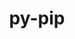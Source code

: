 ---
title: "py-pip"
layout: cache
categories: [package, develop-2023-11-19]
meta: {"versions": ["23.0", "23.1.2"], "compilers": ["apple-clang@=15.0.0", "cce@=15.0.1", "gcc@=11.1.0", "gcc@=11.3.0", "gcc@=11.4.0", "gcc@=12.3.0", "gcc@=7.3.1", "gcc@=7.5.0", "gcc@=9.4.0", "oneapi@=2023.2.0"], "oss": ["amzn2", "rhel8", "ubuntu18.04", "ubuntu20.04", "ubuntu22.04", "ventura"], "platforms": ["darwin", "linux"], "targets": ["aarch64", "neoverse_n1", "neoverse_v1", "ppc64le", "x86_64_v3", "zen4"], "stacks": ["aws-isc", "aws-isc-aarch64", "build_systems", "data-vis-sdk", "e4s", "e4s-cray-rhel", "e4s-neoverse_v1", "e4s-oneapi", "e4s-power", "e4s-rocm-external", "gpu-tests", "ml-darwin-aarch64-mps", "ml-linux-x86_64-cpu", "ml-linux-x86_64-cuda", "ml-linux-x86_64-rocm", "radiuss", "root", "tutorial"], "num_specs": 34, "num_specs_by_stack": {"ml-darwin-aarch64-mps": 4, "root": 34, "aws-isc-aarch64": 2, "aws-isc": 1, "e4s-cray-rhel": 2, "radiuss": 3, "build_systems": 1, "e4s-neoverse_v1": 3, "e4s-power": 3, "data-vis-sdk": 2, "gpu-tests": 1, "e4s-rocm-external": 1, "e4s": 4, "e4s-oneapi": 2, "ml-linux-x86_64-rocm": 5, "ml-linux-x86_64-cpu": 5, "ml-linux-x86_64-cuda": 5, "tutorial": 2}}
spec_details: [{"hash": "etjlp5jgh33ov5kbpoddzsofg6qy2jct", "compiler": "apple-clang@=15.0.0", "versions": ["23.1.2"], "os": "ventura", "platform": "darwin", "target": "aarch64", "variants": ["build_system=generic"], "stacks": ["ml-darwin-aarch64-mps", "root"], "size": "-", "tarball": "https://binaries.spack.io/develop-2023-11-19/build_cache/darwin-ventura-aarch64/apple-clang-15.0.0/py-pip-23.1.2/darwin-ventura-aarch64-apple-clang-15.0.0-py-pip-23.1.2-etjlp5jgh33ov5kbpoddzsofg6qy2jct.spack"}, {"hash": "geso72fgsjqmvd3rykfuey4hm4zd77lh", "compiler": "apple-clang@=15.0.0", "versions": ["23.1.2"], "os": "ventura", "platform": "darwin", "target": "aarch64", "variants": ["build_system=generic"], "stacks": ["ml-darwin-aarch64-mps", "root"], "size": "-", "tarball": "https://binaries.spack.io/develop-2023-11-19/build_cache/darwin-ventura-aarch64/apple-clang-15.0.0/py-pip-23.1.2/darwin-ventura-aarch64-apple-clang-15.0.0-py-pip-23.1.2-geso72fgsjqmvd3rykfuey4hm4zd77lh.spack"}, {"hash": "wd5eirablyjhv4pz3uspvnqxsjfoxgcr", "compiler": "gcc@=7.3.1", "versions": ["23.1.2"], "os": "amzn2", "platform": "linux", "target": "aarch64", "variants": ["build_system=generic"], "stacks": ["aws-isc-aarch64", "root"], "size": "-", "tarball": "https://binaries.spack.io/develop-2023-11-19/build_cache/linux-amzn2-aarch64/gcc-7.3.1/py-pip-23.1.2/linux-amzn2-aarch64-gcc-7.3.1-py-pip-23.1.2-wd5eirablyjhv4pz3uspvnqxsjfoxgcr.spack"}, {"hash": "ohdopysu5qtdksst2fjmoix3bacuwihy", "compiler": "apple-clang@=15.0.0", "versions": ["23.0"], "os": "ventura", "platform": "darwin", "target": "aarch64", "variants": ["build_system=generic"], "stacks": ["ml-darwin-aarch64-mps", "root"], "size": "-", "tarball": "https://binaries.spack.io/develop-2023-11-19/build_cache/darwin-ventura-aarch64/apple-clang-15.0.0/py-pip-23.0/darwin-ventura-aarch64-apple-clang-15.0.0-py-pip-23.0-ohdopysu5qtdksst2fjmoix3bacuwihy.spack"}, {"hash": "rbhw6a376bnmqwmmqsvxdva4ddapphww", "compiler": "apple-clang@=15.0.0", "versions": ["23.0"], "os": "ventura", "platform": "darwin", "target": "aarch64", "variants": ["build_system=generic"], "stacks": ["ml-darwin-aarch64-mps", "root"], "size": "-", "tarball": "https://binaries.spack.io/develop-2023-11-19/build_cache/darwin-ventura-aarch64/apple-clang-15.0.0/py-pip-23.0/darwin-ventura-aarch64-apple-clang-15.0.0-py-pip-23.0-rbhw6a376bnmqwmmqsvxdva4ddapphww.spack"}, {"hash": "xqrdr4yo3c63dnqlg5d46dal5csgqfnv", "compiler": "gcc@=7.3.1", "versions": ["23.1.2"], "os": "amzn2", "platform": "linux", "target": "neoverse_n1", "variants": ["build_system=generic"], "stacks": ["aws-isc-aarch64", "root"], "size": "-", "tarball": "https://binaries.spack.io/develop-2023-11-19/build_cache/linux-amzn2-neoverse_n1/gcc-7.3.1/py-pip-23.1.2/linux-amzn2-neoverse_n1-gcc-7.3.1-py-pip-23.1.2-xqrdr4yo3c63dnqlg5d46dal5csgqfnv.spack"}, {"hash": "fewzvaqogswloujp7z4p54ecxm2lt23g", "compiler": "gcc@=7.3.1", "versions": ["23.1.2"], "os": "amzn2", "platform": "linux", "target": "x86_64_v3", "variants": ["build_system=generic"], "stacks": ["aws-isc", "root"], "size": "-", "tarball": "https://binaries.spack.io/develop-2023-11-19/build_cache/linux-amzn2-x86_64_v3/gcc-7.3.1/py-pip-23.1.2/linux-amzn2-x86_64_v3-gcc-7.3.1-py-pip-23.1.2-fewzvaqogswloujp7z4p54ecxm2lt23g.spack"}, {"hash": "y4a4bmxl6e2dl3mhdfbvn3wcqowhxeug", "compiler": "cce@=15.0.1", "versions": ["23.1.2"], "os": "rhel8", "platform": "linux", "target": "zen4", "variants": ["build_system=generic"], "stacks": ["e4s-cray-rhel", "root"], "size": "-", "tarball": "https://binaries.spack.io/develop-2023-11-19/build_cache/linux-rhel8-zen4/cce-15.0.1/py-pip-23.1.2/linux-rhel8-zen4-cce-15.0.1-py-pip-23.1.2-y4a4bmxl6e2dl3mhdfbvn3wcqowhxeug.spack"}, {"hash": "bk35haixr6e7q7gju3rgto7vc6ej3zf2", "compiler": "cce@=15.0.1", "versions": ["23.1.2"], "os": "rhel8", "platform": "linux", "target": "zen4", "variants": ["build_system=generic"], "stacks": ["e4s-cray-rhel", "root"], "size": "-", "tarball": "https://binaries.spack.io/develop-2023-11-19/build_cache/linux-rhel8-zen4/cce-15.0.1/py-pip-23.1.2/linux-rhel8-zen4-cce-15.0.1-py-pip-23.1.2-bk35haixr6e7q7gju3rgto7vc6ej3zf2.spack"}, {"hash": "4pc7rvf2xqeghkrouiyy6ltimdmd3as4", "compiler": "gcc@=7.5.0", "versions": ["23.1.2"], "os": "ubuntu18.04", "platform": "linux", "target": "x86_64_v3", "variants": ["build_system=generic"], "stacks": ["radiuss", "root", "build_systems"], "size": "-", "tarball": "https://binaries.spack.io/develop-2023-11-19/build_cache/linux-ubuntu18.04-x86_64_v3/gcc-7.5.0/py-pip-23.1.2/linux-ubuntu18.04-x86_64_v3-gcc-7.5.0-py-pip-23.1.2-4pc7rvf2xqeghkrouiyy6ltimdmd3as4.spack"}, {"hash": "fkiuy2uzy2ghijnv37se4jgfqtyux6dr", "compiler": "gcc@=7.5.0", "versions": ["23.0"], "os": "ubuntu18.04", "platform": "linux", "target": "x86_64_v3", "variants": ["build_system=generic"], "stacks": ["radiuss", "root"], "size": "-", "tarball": "https://binaries.spack.io/develop-2023-11-19/build_cache/linux-ubuntu18.04-x86_64_v3/gcc-7.5.0/py-pip-23.0/linux-ubuntu18.04-x86_64_v3-gcc-7.5.0-py-pip-23.0-fkiuy2uzy2ghijnv37se4jgfqtyux6dr.spack"}, {"hash": "hofy4k3mnppuapgyvq5cklszngcevy4o", "compiler": "gcc@=7.5.0", "versions": ["23.1.2"], "os": "ubuntu18.04", "platform": "linux", "target": "x86_64_v3", "variants": ["build_system=generic"], "stacks": ["radiuss", "root"], "size": "-", "tarball": "https://binaries.spack.io/develop-2023-11-19/build_cache/linux-ubuntu18.04-x86_64_v3/gcc-7.5.0/py-pip-23.1.2/linux-ubuntu18.04-x86_64_v3-gcc-7.5.0-py-pip-23.1.2-hofy4k3mnppuapgyvq5cklszngcevy4o.spack"}, {"hash": "hvlg4jdna5b3ni26tgf4ujtlh3ljr2op", "compiler": "gcc@=11.4.0", "versions": ["23.1.2"], "os": "ubuntu20.04", "platform": "linux", "target": "neoverse_v1", "variants": ["build_system=generic"], "stacks": ["e4s-neoverse_v1", "root"], "size": "-", "tarball": "https://binaries.spack.io/develop-2023-11-19/build_cache/linux-ubuntu20.04-neoverse_v1/gcc-11.4.0/py-pip-23.1.2/linux-ubuntu20.04-neoverse_v1-gcc-11.4.0-py-pip-23.1.2-hvlg4jdna5b3ni26tgf4ujtlh3ljr2op.spack"}, {"hash": "xmpssqr4masba5nehrqflbrwipkqsy6d", "compiler": "gcc@=11.4.0", "versions": ["23.0"], "os": "ubuntu20.04", "platform": "linux", "target": "neoverse_v1", "variants": ["build_system=generic"], "stacks": ["e4s-neoverse_v1", "root"], "size": "-", "tarball": "https://binaries.spack.io/develop-2023-11-19/build_cache/linux-ubuntu20.04-neoverse_v1/gcc-11.4.0/py-pip-23.0/linux-ubuntu20.04-neoverse_v1-gcc-11.4.0-py-pip-23.0-xmpssqr4masba5nehrqflbrwipkqsy6d.spack"}, {"hash": "ev67r4zkffdojxynlendiaklbi54e5y3", "compiler": "gcc@=11.4.0", "versions": ["23.0"], "os": "ubuntu20.04", "platform": "linux", "target": "neoverse_v1", "variants": ["build_system=generic"], "stacks": ["e4s-neoverse_v1", "root"], "size": "-", "tarball": "https://binaries.spack.io/develop-2023-11-19/build_cache/linux-ubuntu20.04-neoverse_v1/gcc-11.4.0/py-pip-23.0/linux-ubuntu20.04-neoverse_v1-gcc-11.4.0-py-pip-23.0-ev67r4zkffdojxynlendiaklbi54e5y3.spack"}, {"hash": "t4x4virp7ewib6fijtofd3jx3c3zyf4l", "compiler": "gcc@=9.4.0", "versions": ["23.1.2"], "os": "ubuntu20.04", "platform": "linux", "target": "ppc64le", "variants": ["build_system=generic"], "stacks": ["e4s-power", "root"], "size": "-", "tarball": "https://binaries.spack.io/develop-2023-11-19/build_cache/linux-ubuntu20.04-ppc64le/gcc-9.4.0/py-pip-23.1.2/linux-ubuntu20.04-ppc64le-gcc-9.4.0-py-pip-23.1.2-t4x4virp7ewib6fijtofd3jx3c3zyf4l.spack"}, {"hash": "gedfswonwn467xwemufetohdl4hfuou3", "compiler": "gcc@=9.4.0", "versions": ["23.0"], "os": "ubuntu20.04", "platform": "linux", "target": "ppc64le", "variants": ["build_system=generic"], "stacks": ["e4s-power", "root"], "size": "-", "tarball": "https://binaries.spack.io/develop-2023-11-19/build_cache/linux-ubuntu20.04-ppc64le/gcc-9.4.0/py-pip-23.0/linux-ubuntu20.04-ppc64le-gcc-9.4.0-py-pip-23.0-gedfswonwn467xwemufetohdl4hfuou3.spack"}, {"hash": "it63kb23njtz244xbwd7a7eemwe6uuke", "compiler": "gcc@=9.4.0", "versions": ["23.0"], "os": "ubuntu20.04", "platform": "linux", "target": "ppc64le", "variants": ["build_system=generic"], "stacks": ["e4s-power", "root"], "size": "-", "tarball": "https://binaries.spack.io/develop-2023-11-19/build_cache/linux-ubuntu20.04-ppc64le/gcc-9.4.0/py-pip-23.0/linux-ubuntu20.04-ppc64le-gcc-9.4.0-py-pip-23.0-it63kb23njtz244xbwd7a7eemwe6uuke.spack"}, {"hash": "42rjcix37c3ga7svyfccgwbw4tuiv22w", "compiler": "gcc@=11.1.0", "versions": ["23.1.2"], "os": "ubuntu20.04", "platform": "linux", "target": "x86_64_v3", "variants": ["build_system=generic"], "stacks": ["data-vis-sdk", "root"], "size": "-", "tarball": "https://binaries.spack.io/develop-2023-11-19/build_cache/linux-ubuntu20.04-x86_64_v3/gcc-11.1.0/py-pip-23.1.2/linux-ubuntu20.04-x86_64_v3-gcc-11.1.0-py-pip-23.1.2-42rjcix37c3ga7svyfccgwbw4tuiv22w.spack"}, {"hash": "aduw5zzj7dsqmeujdgmiu3634jfz7pii", "compiler": "gcc@=11.1.0", "versions": ["23.1.2"], "os": "ubuntu20.04", "platform": "linux", "target": "x86_64_v3", "variants": ["build_system=generic"], "stacks": ["data-vis-sdk", "root"], "size": "-", "tarball": "https://binaries.spack.io/develop-2023-11-19/build_cache/linux-ubuntu20.04-x86_64_v3/gcc-11.1.0/py-pip-23.1.2/linux-ubuntu20.04-x86_64_v3-gcc-11.1.0-py-pip-23.1.2-aduw5zzj7dsqmeujdgmiu3634jfz7pii.spack"}, {"hash": "5sgs65dg5lh73exfaly7ia6xexlkvgri", "compiler": "gcc@=11.1.0", "versions": ["23.1.2"], "os": "ubuntu20.04", "platform": "linux", "target": "x86_64_v3", "variants": ["build_system=generic"], "stacks": ["gpu-tests", "root"], "size": "-", "tarball": "https://binaries.spack.io/develop-2023-11-19/build_cache/linux-ubuntu20.04-x86_64_v3/gcc-11.1.0/py-pip-23.1.2/linux-ubuntu20.04-x86_64_v3-gcc-11.1.0-py-pip-23.1.2-5sgs65dg5lh73exfaly7ia6xexlkvgri.spack"}, {"hash": "4bxlti45cgdg2tcjhvwidej5w6lpanfd", "compiler": "gcc@=11.4.0", "versions": ["23.1.2"], "os": "ubuntu20.04", "platform": "linux", "target": "x86_64_v3", "variants": ["build_system=generic"], "stacks": ["e4s-rocm-external", "e4s", "root"], "size": "-", "tarball": "https://binaries.spack.io/develop-2023-11-19/build_cache/linux-ubuntu20.04-x86_64_v3/gcc-11.4.0/py-pip-23.1.2/linux-ubuntu20.04-x86_64_v3-gcc-11.4.0-py-pip-23.1.2-4bxlti45cgdg2tcjhvwidej5w6lpanfd.spack"}, {"hash": "7ubvjhkwol6lf5yjtlyxgukje5omogha", "compiler": "gcc@=11.4.0", "versions": ["23.1.2"], "os": "ubuntu20.04", "platform": "linux", "target": "x86_64_v3", "variants": ["build_system=generic"], "stacks": ["e4s", "root"], "size": "-", "tarball": "https://binaries.spack.io/develop-2023-11-19/build_cache/linux-ubuntu20.04-x86_64_v3/gcc-11.4.0/py-pip-23.1.2/linux-ubuntu20.04-x86_64_v3-gcc-11.4.0-py-pip-23.1.2-7ubvjhkwol6lf5yjtlyxgukje5omogha.spack"}, {"hash": "bxesdcdzlgvlofkuzvjdqqfi6kqqz2ic", "compiler": "gcc@=11.4.0", "versions": ["23.0"], "os": "ubuntu20.04", "platform": "linux", "target": "x86_64_v3", "variants": ["build_system=generic"], "stacks": ["e4s", "root"], "size": "-", "tarball": "https://binaries.spack.io/develop-2023-11-19/build_cache/linux-ubuntu20.04-x86_64_v3/gcc-11.4.0/py-pip-23.0/linux-ubuntu20.04-x86_64_v3-gcc-11.4.0-py-pip-23.0-bxesdcdzlgvlofkuzvjdqqfi6kqqz2ic.spack"}, {"hash": "ajitjiuwjczcgjqdeq3bosa3usugc4ok", "compiler": "gcc@=11.4.0", "versions": ["23.0"], "os": "ubuntu20.04", "platform": "linux", "target": "x86_64_v3", "variants": ["build_system=generic"], "stacks": ["e4s", "root"], "size": "-", "tarball": "https://binaries.spack.io/develop-2023-11-19/build_cache/linux-ubuntu20.04-x86_64_v3/gcc-11.4.0/py-pip-23.0/linux-ubuntu20.04-x86_64_v3-gcc-11.4.0-py-pip-23.0-ajitjiuwjczcgjqdeq3bosa3usugc4ok.spack"}, {"hash": "mf5fbn27w3aes3dbkyvxfhi6klkn3icb", "compiler": "oneapi@=2023.2.0", "versions": ["23.1.2"], "os": "ubuntu20.04", "platform": "linux", "target": "x86_64_v3", "variants": ["build_system=generic"], "stacks": ["e4s-oneapi", "root"], "size": "-", "tarball": "https://binaries.spack.io/develop-2023-11-19/build_cache/linux-ubuntu20.04-x86_64_v3/oneapi-2023.2.0/py-pip-23.1.2/linux-ubuntu20.04-x86_64_v3-oneapi-2023.2.0-py-pip-23.1.2-mf5fbn27w3aes3dbkyvxfhi6klkn3icb.spack"}, {"hash": "zr54nvassezcu5huth2g2rlblpvmmmvb", "compiler": "oneapi@=2023.2.0", "versions": ["23.0"], "os": "ubuntu20.04", "platform": "linux", "target": "x86_64_v3", "variants": ["build_system=generic"], "stacks": ["e4s-oneapi", "root"], "size": "-", "tarball": "https://binaries.spack.io/develop-2023-11-19/build_cache/linux-ubuntu20.04-x86_64_v3/oneapi-2023.2.0/py-pip-23.0/linux-ubuntu20.04-x86_64_v3-oneapi-2023.2.0-py-pip-23.0-zr54nvassezcu5huth2g2rlblpvmmmvb.spack"}, {"hash": "gzazm7yvg73pthv3iuu2dq7wouywfkto", "compiler": "gcc@=11.3.0", "versions": ["23.1.2"], "os": "ubuntu22.04", "platform": "linux", "target": "x86_64_v3", "variants": ["build_system=generic"], "stacks": ["ml-linux-x86_64-rocm", "ml-linux-x86_64-cpu", "root", "ml-linux-x86_64-cuda"], "size": "-", "tarball": "https://binaries.spack.io/develop-2023-11-19/build_cache/linux-ubuntu22.04-x86_64_v3/gcc-11.3.0/py-pip-23.1.2/linux-ubuntu22.04-x86_64_v3-gcc-11.3.0-py-pip-23.1.2-gzazm7yvg73pthv3iuu2dq7wouywfkto.spack"}, {"hash": "rmsvu4judqqygkb2ir56zg5nfdvh6q5m", "compiler": "gcc@=11.3.0", "versions": ["23.0"], "os": "ubuntu22.04", "platform": "linux", "target": "x86_64_v3", "variants": ["build_system=generic"], "stacks": ["ml-linux-x86_64-rocm", "ml-linux-x86_64-cpu", "root", "ml-linux-x86_64-cuda"], "size": "-", "tarball": "https://binaries.spack.io/develop-2023-11-19/build_cache/linux-ubuntu22.04-x86_64_v3/gcc-11.3.0/py-pip-23.0/linux-ubuntu22.04-x86_64_v3-gcc-11.3.0-py-pip-23.0-rmsvu4judqqygkb2ir56zg5nfdvh6q5m.spack"}, {"hash": "hzqpx4j4ubm2ac27yvttzexhojtiqtn6", "compiler": "gcc@=11.3.0", "versions": ["23.1.2"], "os": "ubuntu22.04", "platform": "linux", "target": "x86_64_v3", "variants": ["build_system=generic"], "stacks": ["ml-linux-x86_64-rocm", "ml-linux-x86_64-cpu", "root", "ml-linux-x86_64-cuda"], "size": "-", "tarball": "https://binaries.spack.io/develop-2023-11-19/build_cache/linux-ubuntu22.04-x86_64_v3/gcc-11.3.0/py-pip-23.1.2/linux-ubuntu22.04-x86_64_v3-gcc-11.3.0-py-pip-23.1.2-hzqpx4j4ubm2ac27yvttzexhojtiqtn6.spack"}, {"hash": "ghq7sniqxt6dksvfx2tcm63imctqsggw", "compiler": "gcc@=11.3.0", "versions": ["23.0"], "os": "ubuntu22.04", "platform": "linux", "target": "x86_64_v3", "variants": ["build_system=generic"], "stacks": ["ml-linux-x86_64-rocm", "ml-linux-x86_64-cpu", "root", "ml-linux-x86_64-cuda"], "size": "-", "tarball": "https://binaries.spack.io/develop-2023-11-19/build_cache/linux-ubuntu22.04-x86_64_v3/gcc-11.3.0/py-pip-23.0/linux-ubuntu22.04-x86_64_v3-gcc-11.3.0-py-pip-23.0-ghq7sniqxt6dksvfx2tcm63imctqsggw.spack"}, {"hash": "kvcelwn4witpk5iwsuouaqfi2ltshezn", "compiler": "gcc@=11.3.0", "versions": ["23.0"], "os": "ubuntu22.04", "platform": "linux", "target": "x86_64_v3", "variants": ["build_system=generic"], "stacks": ["ml-linux-x86_64-rocm", "ml-linux-x86_64-cpu", "root", "ml-linux-x86_64-cuda"], "size": "-", "tarball": "https://binaries.spack.io/develop-2023-11-19/build_cache/linux-ubuntu22.04-x86_64_v3/gcc-11.3.0/py-pip-23.0/linux-ubuntu22.04-x86_64_v3-gcc-11.3.0-py-pip-23.0-kvcelwn4witpk5iwsuouaqfi2ltshezn.spack"}, {"hash": "5uqs22kkg4nvrbftq7yko2sddv2tske7", "compiler": "gcc@=11.4.0", "versions": ["23.1.2"], "os": "ubuntu22.04", "platform": "linux", "target": "x86_64_v3", "variants": ["build_system=generic"], "stacks": ["root", "tutorial"], "size": "-", "tarball": "https://binaries.spack.io/develop-2023-11-19/build_cache/linux-ubuntu22.04-x86_64_v3/gcc-11.4.0/py-pip-23.1.2/linux-ubuntu22.04-x86_64_v3-gcc-11.4.0-py-pip-23.1.2-5uqs22kkg4nvrbftq7yko2sddv2tske7.spack"}, {"hash": "xyvjekgcaukgsxo366hffwywnozot6ie", "compiler": "gcc@=12.3.0", "versions": ["23.1.2"], "os": "ubuntu22.04", "platform": "linux", "target": "x86_64_v3", "variants": ["build_system=generic"], "stacks": ["root", "tutorial"], "size": "-", "tarball": "https://binaries.spack.io/develop-2023-11-19/build_cache/linux-ubuntu22.04-x86_64_v3/gcc-12.3.0/py-pip-23.1.2/linux-ubuntu22.04-x86_64_v3-gcc-12.3.0-py-pip-23.1.2-xyvjekgcaukgsxo366hffwywnozot6ie.spack"}]
---